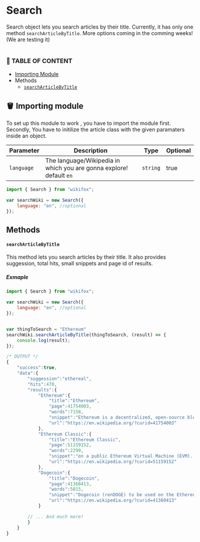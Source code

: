 # Search

Search object lets you search articles by their title. Currently, it has only one method `searchArticleByTitle`. More options coming in the comming weeks! (We are testing it)

#

### 📃 TABLE OF CONTENT

-   [ Importing Module](#🪣-importing-module)
-   Methods
    -   [`searchArticleByTitle`](#searcharticlebytitle)

## 🪣 Importing module

To set up this module to work , you have to import the module first. Secondly, You have to initilize the article class with the given paramaters inside an object.

| Parameter  | Description                                                         | Type     | Optional |
| ---------- | ------------------------------------------------------------------- | -------- | -------- |
| `language` | The language/Wikipedia in which you are gonna explore! default `en` | `string` | true     |

```js
import { Search } from "wikifox";

var searchWiki = new Search({
	language: "en", //optional
});
```

## Methods

#### `searchArticleByTitle`

This method lets you search articles by their title. It also provides suggession, total hits, small snippets and page id of results.

##### Exmaple

```js
import { Search } from "wikifox";

var searchWiki = new Search({
	language: "en", //optional
});


var thingToSearch = "Ethereum"
searchWiki.searchArticleByTitle(thingToSearch, (result) => {
	console.log(result);
});

/* OUTPUT */
{
    "success":true,
    "data":{
        "suggession":"ethereal",
        "hits":470,
        "results":{
            "Ethereum":{
                "title":"Ethereum",
                "page":41754003,
                "words":7158,
                "snippet":"Ethereum is a decentralized, open-source blockchain with smart contract functionality. Ether (ETH or Ξ) is the native cryptocurrency of the platform. Among",
                "url":"https://en.wikipedia.org/?curid=41754003"
            },
            "Ethereum Classic":{
                "title":"Ethereum Classic",
                "page":51159152,
                "words":2299,
                "snippet":"on a public Ethereum Virtual Machine (EVM). Ethereum Classic maintains the original, unaltered history of the Ethereum network. The Ethereum project's mainnet",
                "url":"https://en.wikipedia.org/?curid=51159152"
            },
            "Dogecoin":{
                "title":"Dogecoin",
                "page":41360413,
                "words":5015,
                "snippet":"Dogecoin (renDOGE) to be used on the Ethereum blockchain and access the DeFi network. Most DeFi coins use the Ethereum blockchain network. DeFi linked coins",
                "url":"https://en.wikipedia.org/?curid=41360413"
            }

		// ... And much more!
        }
    }
}

```
